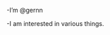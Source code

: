 -I’m @gernn

-I am interested in various things.

<!---
gernn/gernn is a ✨ special ✨ repository because its `README.md` (this file) appears on your GitHub profile.
You can click the Preview link to take a look at your changes.
--->
